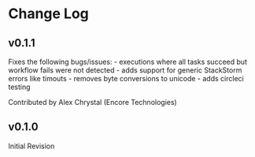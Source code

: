 # Change Log

## v0.1.1

Fixes the following bugs/issues: 
	- executions where all tasks succeed but workflow fails were not detected
	- adds support for generic StackStorm errors like timouts
	- removes byte conversions to unicode
	- adds circleci testing

Contributed by Alex Chrystal (Encore Technologies)

## v0.1.0

Initial Revision
